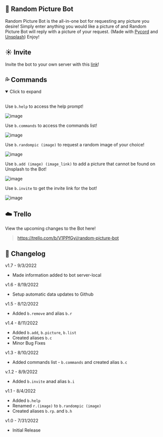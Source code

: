 ## 🦢 Random Picture Bot
Random Picture Bot is the all-in-one bot for requesting any picture you desire! Simply enter anything you would like a picture of and Random Picture Bot will reply with a picture of your request. (Made with [Pycord](https://docs.pycord.dev/en/stable/) and [Unsplash](https://unsplash.com/)) Enjoy!

## ☀️ Invite
Invite the bot to your own server with this [link](https://discord.com/oauth2/authorize?client_id=929541715453431899&scope=bot&permissions=8)!

## 💦 Commands


<details open>
<summary>Click to expand</summary>
<br>

Use ```b.help``` to access the help prompt!
  
![image](https://user-images.githubusercontent.com/94326100/188296430-3af7c266-fc17-4975-a3a9-c6eb6e6b299c.png)

Use ```b.commands``` to access the commands list!

![image](https://user-images.githubusercontent.com/94326100/188296472-f9ccaab3-707a-4e15-8f9d-c8fb564877b0.png)

Use ```b.randompic (image)``` to request a random image of your choice!

![image](https://user-images.githubusercontent.com/94326100/188296513-2464dfe4-ffa6-45ff-ac44-e5cf23077c61.png)

Use ```b.add (image) (image_link)``` to add a picture that cannot be found on Unsplash to the Bot!

![image](https://user-images.githubusercontent.com/94326100/188296695-4eb15637-eff4-4b68-8f07-58f05c277830.png)


Use ```b.invite``` to get the invite link for the bot!
 
![image](https://user-images.githubusercontent.com/94326100/188296329-3eb643f8-1263-4f4c-a02e-dc131dcf93e1.png)
</details>

## ☁️ Trello
View the upcoming changes to the Bot here!
> https://trello.com/b/V1PPfGyi/random-picture-bot

## 🌈 Changelog
v1.7 - 9/3/2022

 * Made information added to bot server-local

v1.6 - 8/19/2022

 * Setup automatic data updates to Github

v1.5 - 8/12/2022

 * Added `b.remove` and alias `b.r`

v1.4 - 8/11/2022

* Added `b.add`, `b.picture`, `b.list` 
* Created aliases `b.c`
* Minor Bug Fixes

v1.3 - 8/10/2022

* Added commands list - `b.commands` and created alias `b.c`

v.1.2 - 8/9/2022

* Added `b.invite` anad alias `b.i`

v1.1 - 8/4/2022

* Added `b.help`
* Renamed `r.(image)` to `b.randompic (image)`
* Created aliases `b.rp`. and `b.h`

v1.0 - 7/31/2022

* Initial Release
